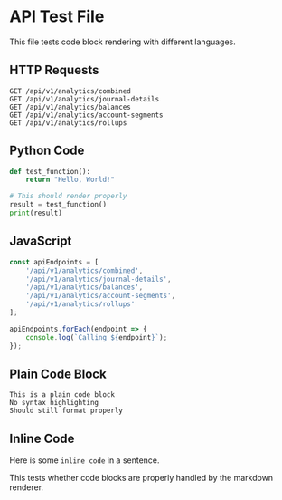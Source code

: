 # API Test File

This file tests code block rendering with different languages.

## HTTP Requests

```http
GET /api/v1/analytics/combined
GET /api/v1/analytics/journal-details  
GET /api/v1/analytics/balances
GET /api/v1/analytics/account-segments
GET /api/v1/analytics/rollups
```

## Python Code

```python
def test_function():
    return "Hello, World!"

# This should render properly
result = test_function()
print(result)
```

## JavaScript

```javascript
const apiEndpoints = [
    '/api/v1/analytics/combined',
    '/api/v1/analytics/journal-details',
    '/api/v1/analytics/balances',
    '/api/v1/analytics/account-segments',
    '/api/v1/analytics/rollups'
];

apiEndpoints.forEach(endpoint => {
    console.log(`Calling ${endpoint}`);
});
```

## Plain Code Block

```
This is a plain code block
No syntax highlighting
Should still format properly
```

## Inline Code

Here is some `inline code` in a sentence.

This tests whether code blocks are properly handled by the markdown renderer.